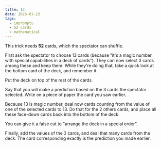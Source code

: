 ```yaml
---
title: 13
date: 2025-07-23
tags:
  - impromptu
  - 52 cards 
  - mathematical
---
```


This trick needs **52** cards, which the spectator can shuffle.

First ask the spectator to choose 13 cards (because "it's a magic number with special capabilities in a deck of cards"). They can now select 3 cards among these and keep them. While they're doing that, take a quick look at the bottom card of the deck, and remember it.

Put the deck on top of the rest of the cards.

Say that you will make a prediction based on the 3 cards the spectator selected. Write on a piece of paper the card you saw earlier.

Because 13 is magic number, deal now cards counting from the value of one of the selected cards to 13. Do that for the 2 others cards, and place all these face-down cards back into the bottom of the deck.

You can give it a false cut to "arrange the deck in a special order".

Finally, add the values of the 3 cards, and deal that many cards from the deck. The card corresponding exactly is the prediction you made earlier.